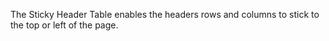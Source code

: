 The Sticky Header Table enables the headers rows and columns to stick to the top or left of the page.